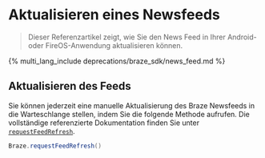 # Aktualisieren eines Newsfeeds

> Dieser Referenzartikel zeigt, wie Sie den News Feed in Ihrer Android- oder FireOS-Anwendung aktualisieren können.

{% multi_lang_include deprecations/braze_sdk/news_feed.md %}

## Aktualisieren des Feeds

Sie können jederzeit eine manuelle Aktualisierung des Braze Newsfeeds in die Warteschlange stellen, indem Sie die folgende Methode aufrufen. Die vollständige referenzierte Dokumentation finden Sie unter [`requestFeedRefresh`](https://braze-inc.github.io/braze-android-sdk/kdoc/braze-android-sdk/com.braze/-i-braze/request-feed-refresh.html).

```java
Braze.requestFeedRefresh()
```
